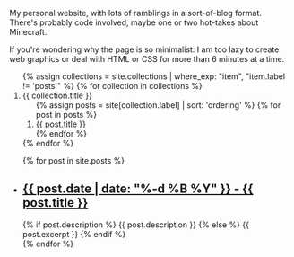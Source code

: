 My personal website, with lots of ramblings in a sort-of-blog format. There's probably code involved, maybe one or two hot-takes about Minecraft.

If you're wondering why the page is so minimalist: I am too lazy to create web graphics or deal with HTML or CSS for more than 6 minutes at a time.

<ol>
{% assign collections = site.collections | where_exp: "item", "item.label != 'posts'" %}
{% for collection in collections %}
  <li>
    <a>{{ collection.title }}</a>
    <ol>
    {% assign posts = site[collection.label] | sort: 'ordering' %}
    {% for post in posts %}
      <li><a href="{{ post.url | relative_url }}">{{ post.title }}</a></li>
    {% endfor %}
    </ol>
  </li>
{% endfor %}
</ol>

<ul>
  {% for post in site.posts %}
    <li>
      <h2><a href="{{ post.url | relative_url }}">{{ post.date | date: "%-d %B %Y" }} - {{ post.title }}</a></h2>
      {% if post.description %}
        {{ post.description }}
      {% else %}
        {{ post.excerpt }}
      {% endif %}
    </li>
  {% endfor %}
</ul>
